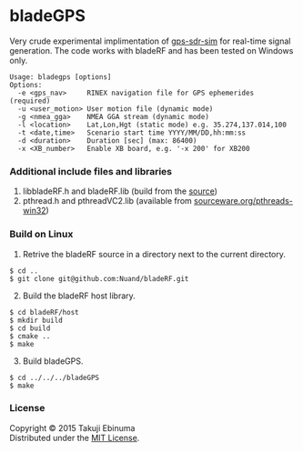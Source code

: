 # bladeGPS

Very crude experimental implimentation of [gps-sdr-sim](https://github.com/osqzss/gps-sdr-sim) for real-time signal generation.
The code works with bladeRF and has been tested on Windows only.

```
Usage: bladegps [options]
Options:
  -e <gps_nav>     RINEX navigation file for GPS ephemerides (required)
  -u <user_motion> User motion file (dynamic mode)
  -g <nmea_gga>    NMEA GGA stream (dynamic mode)
  -l <location>    Lat,Lon,Hgt (static mode) e.g. 35.274,137.014,100
  -t <date,time>   Scenario start time YYYY/MM/DD,hh:mm:ss
  -d <duration>    Duration [sec] (max: 86400)
  -x <XB_number>   Enable XB board, e.g. '-x 200' for XB200
```

### Additional include files and libraries

1. libbladeRF.h and bladeRF.lib (build from the [source](https://github.com/Nuand/bladeRF))
2. pthread.h and pthreadVC2.lib (available from [sourceware.org/pthreads-win32](https://sourceware.org/pthreads-win32/))

### Build on Linux

1. Retrive the bladeRF source in a directory next to the current directory.

 ```
$ cd ..
$ git clone git@github.com:Nuand/bladeRF.git
```

2. Build the bladeRF host library.

 ```
$ cd bladeRF/host
$ mkdir build
$ cd build
$ cmake ..
$ make
```

3. Build bladeGPS.

 ```
$ cd ../../../bladeGPS
$ make
```

### License

Copyright &copy; 2015 Takuji Ebinuma  
Distributed under the [MIT License](http://www.opensource.org/licenses/mit-license.php).

